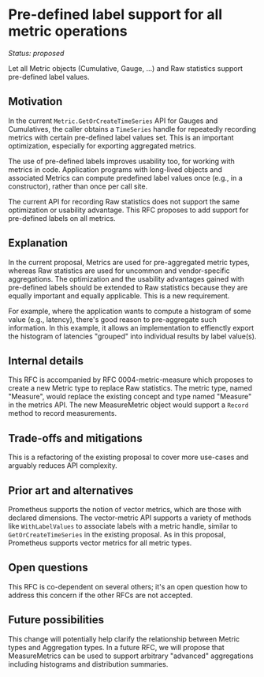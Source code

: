 # Pre-defined label support for all metric operations

*Status: proposed*

Let all Metric objects (Cumulative, Gauge, ...) and Raw statistics support pre-defined label values.

## Motivation

In the current `Metric.GetOrCreateTimeSeries` API for Gauges and Cumulatives, the caller obtains a `TimeSeries` handle for repeatedly recording metrics with certain pre-defined label values set.  This is an important optimization, especially for exporting aggregated metrics.

The use of pre-defined labels improves usability too, for working with metrics in code. Application programs with long-lived objects and associated Metrics can compute predefined label values once (e.g., in a constructor), rather than once per call site.

The current API for recording Raw statistics does not support the same optimization or usability advantage.  This RFC proposes to add support for pre-defined labels on all metrics.

## Explanation

In the current proposal, Metrics are used for pre-aggregated metric types, whereas Raw statistics are used for uncommon and vendor-specific aggregations.  The optimization and the usability advantages gained with pre-defined labels should be extended to Raw statistics because they are equally important and equally applicable. This is a new requirement.

For example, where the application wants to compute a histogram of some value (e.g., latency), there's good reason to pre-aggregate such information.  In this example, it allows an implementation to effienctly export the histogram of latencies "grouped" into individual results by label value(s).

## Internal details

This RFC is accompanied by RFC 0004-metric-measure which proposes to create a new Metric type to replace Raw statistics.  The metric type, named "Measure", would replace the existing concept and type named "Measure" in the metrics API.  The new MeasureMetric object would support a `Record` method to record measurements.

## Trade-offs and mitigations

This is a refactoring of the existing proposal to cover more use-cases and arguably reduces API complexity.

## Prior art and alternatives

Prometheus supports the notion of vector metrics, which are those with declared dimensions.  The vector-metric API supports a variety of methods like `WithLabelValues` to associate labels with a metric handle, similar to `GetOrCreateTimeSeries` in the existing proposal.  As in this proposal, Prometheus supports vector metrics for all metric types.

## Open questions

This RFC is co-dependent on several others; it's an open question how to address this concern if the other RFCs are not accepted.

## Future possibilities

This change will potentially help clarify the relationship between Metric types and Aggregation types.  In a future RFC, we will propose that MeasureMetrics can be used to support arbitrary "advanced" aggregations including histograms and distribution summaries.
